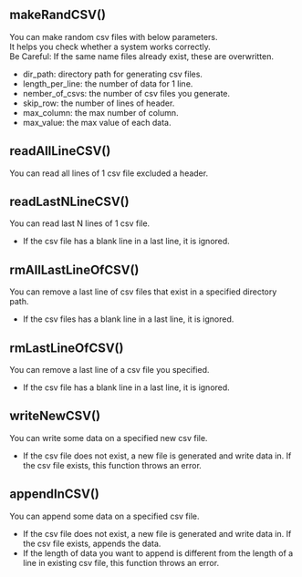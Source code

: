 ## makeRandCSV()
You can make random csv files with below parameters.  
It helps you check whether a system works correctly.  
Be Careful: If the same name files already exist, these are overwritten.

- dir_path: directory path for generating csv files.
- length_per_line: the number of data for 1 line.
- nember_of_csvs: the number of csv files you generate.
- skip_row: the number of lines of header.
- max_column: the max number of column.
- max_value: the max value of each data.


## readAllLineCSV()
You can read all lines of 1 csv file excluded a header.


## readLastNLineCSV()
You can read last N lines of 1 csv file.  
- If the csv file has a blank line in a last line, it is ignored.


## rmAllLastLineOfCSV()
You can remove a last line of csv files that exist in a specified directory path.  
- If the csv files has a blank line in a last line, it is ignored.


## rmLastLineOfCSV()
You can remove a last line of a csv file you specified.  
- If the csv file has a blank line in a last line, it is ignored.


## writeNewCSV()
You can write some data on a specified new csv file.  
- If the csv file does not exist, a new file is generated and write data in. If the csv file exists, this function throws an error.


## appendInCSV()
You can append some data on a specified csv file.  
- If the csv file does not exist, a new file is generated and write data in. If the csv file exists, appends the data.  
- If the length of data you want to append is different from the length of a line in existing csv file, this function throws an error.
